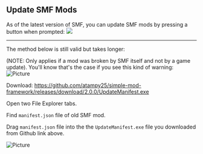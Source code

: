 ## Update SMF Mods

As of the latest version of SMF, you can update SMF mods by pressing a button when prompted: ![](https://i.ibb.co/NWXRtL0/updatesmf.png)

------------------------------------------------------------------
The method below is still valid but takes longer:

(NOTE: Only applies if a mod was broken by SMF itself and not by a game update). You'll know that's the case if you see this kind of warning: ![Picture](https://i.ibb.co/NxYdy6P/updatesmf2.png)

Download: https://github.com/atampy25/simple-mod-framework/releases/download/2.0.0/UpdateManifest.exe

Open two File Explorer tabs.

Find `manifest.json` file of old SMF mod.

Drag `manifest.json` file into the the `UpdateManifest.exe` file you downloaded from Github link above.

![Picture](https://i.ibb.co/WzCbCjH/updatesmf3.png)
